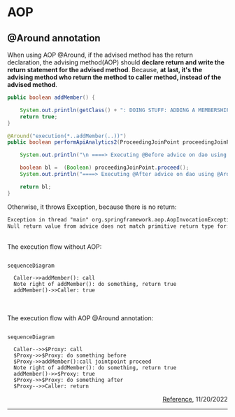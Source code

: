 # AOP

## @Around annotation

When using AOP @Around, if the advised method has the return declaration, the advising method(AOP) should **declare return and write the return statement for the advised method**. Because, **at last, it's the advising method who return the method to caller method, instead of the advised method**.

```java
public boolean addMember() {

    System.out.println(getClass() + ": DOING STUFF: ADDING A MEMBERSHIP ACCOUNT");   
    return true;
}

@Around("execution(*..addMember(..))")
public boolean performApiAnalytics2(ProceedingJoinPoint proceedingJoinPoint) throws Throwable{

    System.out.println("\n ====> Executing @Before advice on dao using @Around <=================");

    boolean bl =  (Boolean) proceedingJoinPoint.proceed();
    System.out.println("====> Executing @After advice on dao using @Around <=================\n");

    return bl;
}
```

Otherwise, it throws Exception, because there is no return:

```txt
Exception in thread "main" org.springframework.aop.AopInvocationException: 
Null return value from advice does not match primitive return type for: public boolean com.code...
```

<br>
The execution flow without AOP:

```mermaid

sequenceDiagram

  Caller->>addMember(): call
  Note right of addMember(): do something, return true
  addMember()->>Caller: true

```

<br><br>
The execution flow with AOP @Around annotation:

```mermaid

sequenceDiagram

  Caller-->>$Proxy: call
  $Proxy->>$Proxy: do something before
  $Proxy->>addMember():call jointpoint proceed
  Note right of addMember(): do something, return true
  addMember()->>$Proxy: true
  $Proxy->>$Proxy: do something after
  $Proxy-->>Caller: return

```

<div style="text-align: right"><a href="https://stackoverflow.com/questions/33742074/execution-of-spring-aop-around-advice-in-dao-returns-null-in-service" title="StackOverFlow">Reference</a>, 11/20/2022</div>

---

